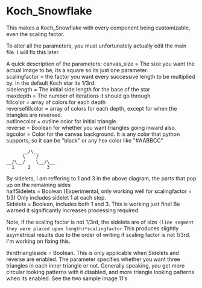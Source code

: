 # Koch_Snowflake
This makes a Koch_Snowflake with every component being customizable, even the scaling factor.

To alter all the parameters, you must unfortunately actually edit the main file. I will fix this later.

A quick description of the parameters:
canvas_size = The size you want the actual image to be, its a square so its just one parameter.  
scalingfactor = the factor you want every successive length to be multiplied by. In the default Koch star its 1/3rd.  
sidelength = The initial side length for the base of the star  
maxdepth = The number of iterations it should go through  
fillcolor = array of colors for each depth  
reversefillcolor = array of colors for each depth, except for when the triangles are reversed.  
outlinecolor = outline color for initial triangle.   
reverse = Boolean for whether you want triangles going inward also.  
bgcolor = Color for the canvas background. It is any color that python supports, so it can be "black" or any hex color like   "#AABBCC"  
```
      __/\__   
      \    /     
__/\__/    \__/\__  
  1     2      3  
```
By sidelets, I am reffering to 1 and 3 in the above diagram, the parts that pop up on the remaining sides  
halfSidelets = Boolean (Experimental, only working well for scalingfactor = 1/3) Only includes sidelet 1 at each step.  
Sidelets = Boolean, includes both 1 and 3. This is working just fine! Be warned it significantly increases processing required.  

Note, if the scaling factor is not 1/3rd, the sidelets are of size `(line segment they were placed upon length)*scalingfactor`
This produces slightly asymetrical results due to the order of writing if scaling factor is not 1/3rd. I'm working on fixing this. 
  
thirdtriangleside = Boolean. This is only applicable when Sidelets and reverse are enabled. The parameter specifies whether you want three triangles in each inner triangle or not. Generally speaking, you get more circular looking patterns with it disabled, and more triangle looking patterns when its enabled. See the two sample image 11's
